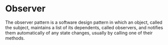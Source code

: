 # Observer

The observer pattern is a software design pattern in which an object, called the subject, maintains a list of its dependents, called observers, and notifies them automatically of any state changes, usually by calling one of their methods.
